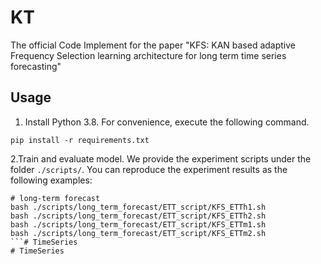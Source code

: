 # KT

The official Code Implement for the paper "KFS: KAN based adaptive Frequency Selection learning architecture for long term time series forecasting"

## Usage

1. Install Python 3.8. For convenience, execute the following command.

```
pip install -r requirements.txt
```

2.Train and evaluate model. We provide the experiment scripts under the folder `./scripts/`. You can reproduce the experiment results as the following examples:

```
# long-term forecast
bash ./scripts/long_term_forecast/ETT_script/KFS_ETTh1.sh
bash ./scripts/long_term_forecast/ETT_script/KFS_ETTh2.sh
bash ./scripts/long_term_forecast/ETT_script/KFS_ETTm1.sh
bash ./scripts/long_term_forecast/ETT_script/KFS_ETTm2.sh
```# TimeSeries
# TimeSeries
